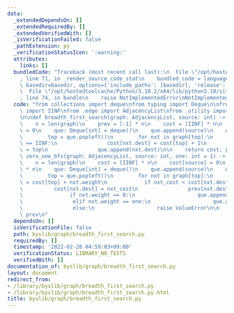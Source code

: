 ```yaml
---
data:
  _extendedDependsOn: []
  _extendedRequiredBy: []
  _extendedVerifiedWith: []
  _isVerificationFailed: false
  _pathExtension: py
  _verificationStatusIcon: ':warning:'
  attributes:
    links: []
  bundledCode: "Traceback (most recent call last):\n  File \"/opt/hostedtoolcache/Python/3.10.2/x64/lib/python3.10/site-packages/onlinejudge_verify/documentation/build.py\"\
    , line 71, in _render_source_code_stat\n    bundled_code = language.bundle(stat.path,\
    \ basedir=basedir, options={'include_paths': [basedir], 'release': True}).decode()\n\
    \  File \"/opt/hostedtoolcache/Python/3.10.2/x64/lib/python3.10/site-packages/onlinejudge_verify/languages/python.py\"\
    , line 74, in bundle\n    raise NotImplementedError\nNotImplementedError\n"
  code: "from collections import deque\nfrom typing import Deque\n\nfrom ..core.const\
    \ import IINF\nfrom .edge import AdjacencyList\nfrom .utility import SSSPResult\n\
    \n\ndef breadth_first_search(graph: AdjacencyList, source: int) -> SSSPResult:\n\
    \    n = len(graph)\n    prev = [-1] * n\n    cost = [IINF] * n\n    cost[source]\
    \ = 0\n    que: Deque[int] = deque()\n    que.append(source)\n    while que:\n\
    \        top = que.popleft()\n        for nxt in graph[top]:\n            if cost[nxt.dest]\
    \ == IINF:\n                cost[nxt.dest] = cost[top] + 1\n                prev[nxt.dest]\
    \ = top\n                que.append(nxt.dest)\n\n    return cost, prev\n\n\ndef\
    \ zero_one_bfs(graph: AdjacencyList, source: int, one: int = 1) -> SSSPResult:\n\
    \    n = len(graph)\n    cost = [IINF] * n\n    cost[source] = 0\n    prev = [-1]\
    \ * n\n    que: Deque[int] = deque()\n    que.append(source)\n    while que:\n\
    \        top = que.popleft()\n        for nxt in graph[top]:\n            nxt_cost\
    \ = cost[top] + nxt.weight\n            if nxt_cost < cost[nxt.dest]:\n      \
    \          cost[nxt.dest] = nxt_cost\n                prev[nxt.dest] = top\n \
    \               if nxt.weight == 0:\n                    que.appendleft(nxt.dest)\n\
    \                elif nxt.weight == one:\n                    que.append(nxt.dest)\n\
    \                else:\n                    raise ValueError\n\n    return cost,\
    \ prev\n"
  dependsOn: []
  isVerificationFile: false
  path: byslib/graph/breadth_first_search.py
  requiredBy: []
  timestamp: '2022-02-28 04:59:03+09:00'
  verificationStatus: LIBRARY_NO_TESTS
  verifiedWith: []
documentation_of: byslib/graph/breadth_first_search.py
layout: document
redirect_from:
- /library/byslib/graph/breadth_first_search.py
- /library/byslib/graph/breadth_first_search.py.html
title: byslib/graph/breadth_first_search.py
---
```

